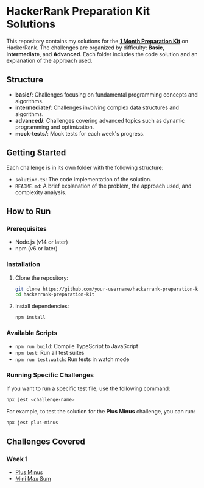 # HackerRank Preparation Kit Solutions

This repository contains my solutions for the **[1 Month Preparation Kit](https://www.hackerrank.com/domains/tutorials/10-days-of-javascript)** on HackerRank. The challenges are organized by difficulty: **Basic**, **Intermediate**, and **Advanced**. Each folder includes the code solution and an explanation of the approach used.

## Structure

- **basic/**: Challenges focusing on fundamental programming concepts and algorithms.
- **intermediate/**: Challenges involving complex data structures and algorithms.
- **advanced/**: Challenges covering advanced topics such as dynamic programming and optimization.
- **mock-tests/**: Mock tests for each week's progress.

## Getting Started

Each challenge is in its own folder with the following structure:

- `solution.ts`: The code implementation of the solution.
- `README.md`: A brief explanation of the problem, the approach used, and complexity analysis.

## How to Run

### Prerequisites

- Node.js (v14 or later)
- npm (v6 or later)

### Installation

1. Clone the repository:

   ```bash
   git clone https://github.com/your-username/hackerrank-preparation-kit.git
   cd hackerrank-preparation-kit
   ```

2. Install dependencies:
   ```bash
   npm install
   ```

### Available Scripts

- `npm run build`: Compile TypeScript to JavaScript
- `npm test`: Run all test suites
- `npm run test:watch`: Run tests in watch mode

### Running Specific Challenges

If you want to run a specific test file, use the following command:

```bash
npx jest <challenge-name>
```

For example, to test the solution for the **Plus Minus** challenge, you can run:

```bash
npx jest plus-minus
```

## Challenges Covered

### Week 1

- [Plus Minus](src/basic/plus-minus/)
- [Mini Max Sum](src/basic/mini-max-sum/)
